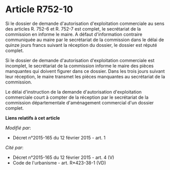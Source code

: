 # Article R752-10

Si le dossier de demande d'autorisation d'exploitation commerciale au sens des articles R. 752-6 et R. 752-7 est complet, le
secrétariat de la commission en informe le maire. A défaut d'information contraire communiquée au maire par le secrétariat de
la commission dans le délai de quinze jours francs suivant la réception du dossier, le dossier est réputé complet.

Si le dossier de demande d'autorisation d'exploitation commerciale est incomplet, le secrétariat de la commission informe le
maire des pièces manquantes qui doivent figurer dans ce dossier. Dans les trois jours suivant leur réception, le maire
transmet les pièces manquantes au secrétariat de la commission.

Le délai d'instruction de la demande d'autorisation d'exploitation commerciale court à compter de la réception par le
secrétariat de la commission départementale d'aménagement commercial d'un dossier complet.

**Liens relatifs à cet article**

_Modifié par_:

  - Décret n°2015-165 du 12 février 2015 - art. 1

_Cité par_:

  - Décret n°2015-165 du 12 février 2015 - art. 4 (V)
  - Code de l'urbanisme - art. R*423-38-1 (VD)
